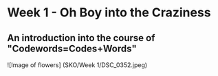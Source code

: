 # Week 1 - Oh Boy into the Craziness
## An introduction into the course of "Codewords=Codes+Words"

![Image of flowers]
(SKO/Week 1/DSC_0352.jpeg)
